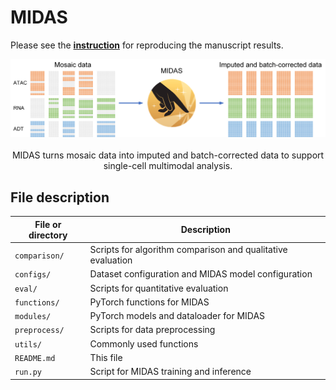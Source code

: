 # MIDAS

Please see the [**instruction**](https://sc-midas-docs.readthedocs.io/en/latest/) for reproducing the manuscript results.

<p align="center">
    <img src="images/midas.png" width="800"/><br/><br/>
    MIDAS turns mosaic data into imputed and batch-corrected data to support single-cell multimodal analysis.
</p>

## File description

| File or directory | Description                                                 |
| ------------------- | ------------------------------------------------------------- |
| `comparison/`     | Scripts for algorithm comparison and qualitative evaluation |
| `configs/`        | Dataset configuration and MIDAS model configuration         |
| `eval/`           | Scripts for quantitative evaluation                         |
| `functions/`      | PyTorch functions for MIDAS                                 |
| `modules/`        | PyTorch models and dataloader for MIDAS                     |
| `preprocess/`     | Scripts for data preprocessing                              |
| `utils/`          | Commonly used functions                                     |
| `README.md`       | This file                                                   |
| `run.py`          | Script for MIDAS training and inference                     |

